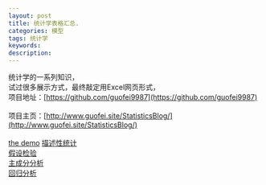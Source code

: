 ```yaml
---
layout: post
title: 统计学表格汇总.
categories: 模型
tags: 统计学
keywords:
description:
---
```


统计学的一系列知识，  
试过很多展示方式，最终敲定用Excel网页形式，  
项目地址：[https://github.com/guofei9987](https://github.com/guofei9987)<br>  
项目主页：[http://www.guofei.site/StatisticsBlog/](http://www.guofei.site/StatisticsBlog/)<br>  
<a href='http://www.guofei.site/StatisticsBlog/' target="StatisticsBlog">the demo</a>
<a href='http://www.guofei.site/StatisticsBlog/describe.htm' target="describe">描述性统计</a>
<br>
<a href='http://www.guofei.site/StatisticsBlog/HypothesisTesting.htm' target="HypothesisTesting">假设检验</a>
<br>
<a href='http://www.guofei.site/StatisticsBlog/pca.htm'  target="pca">主成分分析</a>
<br>
<a href='http://www.guofei.site/StatisticsBlog/regression.htm' target="regression">回归分析</a>
